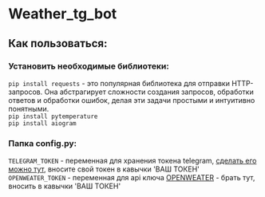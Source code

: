 # Weather_tg_bot
## Как пользоваться:
### Установить необходимые библиотеки:
```pip install requests``` - это популярная библиотека для отправки HTTP-запросов. Она абстрагирует сложности создания запросов, обработки ответов и обработки ошибок, делая эти задачи простыми и интуитивно понятными.        
```pip install pytemperature```      
```pip install aiogram```

### Папка config.py:
```TELEGRAM_TOKEN``` - переменная для хранения токена telegram, [сделать его можно тут](https://t.me/BotFather), вносите свой токен в кавычки 'ВАШ ТОКЕН'       
```OPENWEATER_TOKEN``` - переменная для api ключа [OPENWEATER](https://home.openweathermap.org/api_keys) -  брать тут, вносить в кавычки 'ВАШ ТОКЕН'
